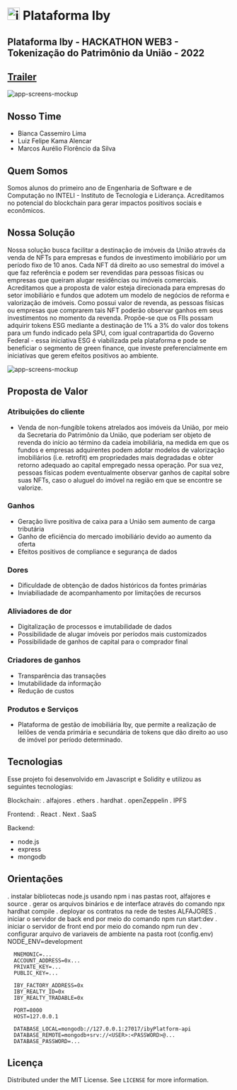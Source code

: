 #  <img width="28px" height="28px" src="https://user-images.githubusercontent.com/99221221/206879319-23fa7ee3-75ca-4534-98d7-6b1d754c2f12.png" alt="ibyplatform-logo"/> Plataforma Iby
## Plataforma Iby - HACKATHON WEB3 - Tokenização do Patrimônio da União - 2022

## [Trailer]()

<img src="https://user-images.githubusercontent.com/99221221/206878622-54420850-86b1-4eaa-9c62-fe99bb5edb40.png" alt="app-screens-mockup"/>

## Nosso Time
- Bianca Cassemiro Lima
- Luiz Felipe Kama Alencar
- Marcos Aurélio Florêncio da Silva

## Quem Somos
Somos alunos do primeiro ano de Engenharia de Software e de Computação no INTELI - Instituto de Tecnologia e Liderança. Acreditamos no potencial do blockchain para gerar impactos positivos sociais e econômicos.

## Nossa Solução

Nossa solução busca facilitar a destinação de imóveis da União através da venda de NFTs para empresas e fundos de investimento imobiliário por um período fixo de 10 anos. Cada NFT dá direito ao uso semestral do imóvel a que faz referência e podem ser revendidas para pessoas físicas ou empresas que queiram alugar residências ou imóveis comerciais. Acreditamos que a proposta de valor esteja direcionada para empresas do setor imobiliário e fundos que adotem um modelo de negócios de reforma e valorização de imóveis. Como possui valor de revenda, as pessoas físicas ou empresas que comprarem tais NFT poderão observar ganhos em seus investimentos no momento da revenda. Propõe-se que os FIIs possam adquirir tokens ESG mediante a destinação de 1% a 3% do valor dos tokens para um fundo indicado pela SPU, com igual contrapartida do Governo Federal - essa iniciativa ESG é viabilizada pela plataforma e pode se beneficiar o segmento de green finance, que investe preferencialmente em iniciativas que gerem efeitos positivos ao ambiente.

<img src="https://user-images.githubusercontent.com/99221221/206878693-562f919a-ec3c-4a55-bfa8-1860273b0ff9.png" alt="app-screens-mockup"/>

## Proposta de Valor

### Atribuições do cliente
- Venda de non-fungible tokens atrelados aos imóveis da União, por meio da Secretaria do Patrimônio da União, que poderiam ser objeto de revenda do início ao término da cadeia imobiliária, na medida em que os fundos e empresas adquirentes podem adotar modelos de valorização imobiliários (i.e. retrofit) em propriedades mais degradadas e obter retorno adequado ao capital empregado nessa operação. Por sua vez, pessoas físicas podem eventualmente observar ganhos de capital sobre suas NFTs, caso o aluguel do imóvel na região em que se encontre se valorize.

### Ganhos
- Geração livre positiva de caixa para a União sem aumento de carga tributária
- Ganho de eficiência do mercado imobiliário devido ao aumento da oferta
- Efeitos positivos de compliance e segurança de dados

### Dores
- Dificuldade de obtenção de dados históricos da fontes primárias
- Inviabiliadade de acompanhamento por limitações de recursos

### Aliviadores de dor
- Digitalização de processos e imutabilidade de dados
- Possibilidade de alugar imóveis por períodos mais customizados
- Possibilidade de ganhos de capital para o comprador final

### Criadores de ganhos
- Transparência das transações
- Imutabilidade da informação
- Redução de custos

### Produtos e Serviços
- Plataforma de gestão de imobiliária Iby, que permite a realização de leilões de venda primária e secundária de tokens que dão direito ao uso de imóvel por período determinado.
 
## Tecnologias

 Esse projeto foi desenvolvido em Javascript e Solidity e utilizou as seguintes tecnologias:
 
 Blockchain:
 . alfajores
 . ethers
 . hardhat
 . openZeppelin
 . IPFS
 
 Frontend:
 . React
 . Next
 . SaaS
 
 Backend:
 - node.js
 - express
 - mongodb

## Orientações
 . instalar bibliotecas node.js usando npm i nas pastas root, alfajores e source
 . gerar os arquivos binários e de interface através do comando npx hardhat compile
 . deployar os contratos na rede de testes ALFAJORES
 . iniciar o servidor de back end por meio do comando npm run start:dev
 . iniciar o servidor de front end por meio do comando npm run dev
 . configurar arquivo de variaveis de ambiente na pasta root (config.env)
      NODE_ENV=development

      MNEMONIC=...
      ACCOUNT_ADDRESS=0x...
      PRIVATE_KEY=...
      PUBLIC_KEY=...

      IBY_FACTORY_ADDRESS=0x
      IBY_REALTY_ID=0x
      IBY_REALTY_TRADABLE=0x

      PORT=8000
      HOST=127.0.0.1

      DATABASE_LOCAL=mongodb://127.0.0.1:27017/ibyPlatform-api
      DATABASE_REMOTE=mongodb+srv://<USER>:<PASSWORD>@...
      DATABASE_PASSWORD=...

## Licença

Distributed under the MIT License. See  `LICENSE`  for more information.
